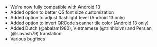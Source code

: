 - We're now fully compatible with Android 13   
- Added option to better QS font size customization   
- Added option to adjust flashlight level (Android 13 only)    
- Added option to invert QRCode scanner tile color (Android 13 only)
- Added Dutch (@abalam1980), Vietnamese (@trinhloivn) and Persian (@siavash79) translation
- Various bugfixes
   
